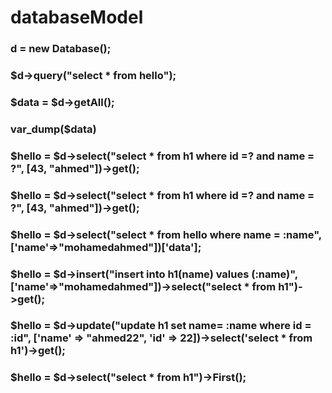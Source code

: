 # databaseModel

### d = new Database();
### $d->query("select * from hello");
### $data = $d->getAll();
### var_dump($data)
### $hello = $d->select("select * from h1 where id =? and name = ?", [43, "ahmed"])->get();
### $hello = $d->select("select * from h1 where id =? and name = ?", [43, "ahmed"])->get();
### $hello = $d->select("select * from hello where name = :name",['name'=>"mohamedahmed"])['data'];
### $hello = $d->insert("insert into h1(name) values (:name)",['name'=>"mohamedahmed"])->select("select * from h1")->get();
### $hello = $d->update("update h1 set name= :name where id = :id", ['name' => "ahmed22", 'id' => 22])->select('select * from h1')->get();
### $hello = $d->select("select * from h1")->First();




